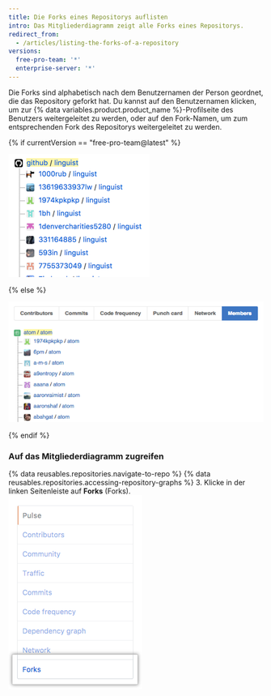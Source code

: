```yaml
---
title: Die Forks eines Repositorys auflisten
intro: Das Mitgliederdiagramm zeigt alle Forks eines Repositorys.
redirect_from:
  - /articles/listing-the-forks-of-a-repository
versions:
  free-pro-team: '*'
  enterprise-server: '*'
---
```


Die Forks sind alphabetisch nach dem Benutzernamen der Person geordnet, die das Repository geforkt hat. Du kannst auf den Benutzernamen klicken, um zur {% data variables.product.product_name %}-Profilseite des Benutzers weitergeleitet zu werden, oder auf den Fork-Namen, um zum entsprechenden Fork des Repositorys weitergeleitet zu werden.

{% if currentVersion == "free-pro-team@latest" %}

![Repository-Mitgliederdiagramm](/assets/images/help/graphs/repo_forks_graph_dotcom.png)

{% else %}

![Repository-Mitgliederdiagramm](/assets/images/help/graphs/repo_members_graph.png)

{% endif %}

### Auf das Mitgliederdiagramm zugreifen

{% data reusables.repositories.navigate-to-repo %}
{% data reusables.repositories.accessing-repository-graphs %}
3. Klicke in der linken Seitenleiste auf **Forks** (Forks). ![Registerkarte „Forks“ (Forks)](/assets/images/help/graphs/graphs-sidebar-forks-tab.png)
